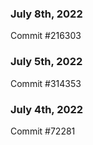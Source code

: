 ### July 8th, 2022

Commit #216303

### July 5th, 2022

Commit #314353


### July 4th, 2022

Commit #72281
